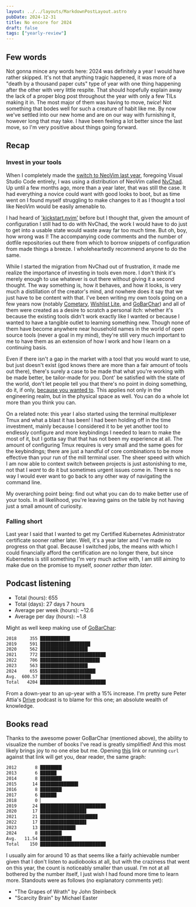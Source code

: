 ```yaml
---
layout: ../../layouts/MarkdownPostLayout.astro
pubDate: 2024-12-31
title: No encore for 2024
draft: false
tags: ["yearly-review"]
---
```

## Few words

Not gonna mince any words here: 2024 was definitely a year I would have rather skipped. It's not that anything tragic happened, it was more of a "death by a thousand paper cuts" type of year with one thing happening after the other with very little respite. That should hopefully explain away the lack of a proper blog post throughout the year with only a few TILs making it in. The most major of them was having to move, _twice_! Not something that bodes well for such a creature of habit like me. By now we've settled into our new home and are on our way with furnishing it, however long that may take. I have been feeling a lot better since the last move, so I'm very positive about things going forward.

## Recap

### Invest in your tools

When I completely made the [switch to NeoVim last year](https://usrme.xyz/posts/gleen-in-2023/#switching-to-neovim), foregoing Visual Studio Code entirely, I was using a distribution of NeoVim called [NvChad](https://nvchad.com/). Up until a few months ago, more than a year later, that was still the case. It had everything a novice could want with good looks to boot, but as time went on I found myself struggling to make changes to it as I thought a tool like NeoVim would be easily amenable to.

I had heard of ['kickstart.nvim'](https://github.com/nvim-lua/kickstart.nvim) before but I thought that, given the amount of configuration I still had to do with NvChad, the work I would have to do just to get into a usable state would waste away far too much time. But oh, boy, how wrong was I! The accompanying code comments and the number of dotfile repositories out there from which to borrow snippets of configuration from made things a breeze. I wholeheartedly recommend anyone to do the same.

While I started the migration from NvChad out of frustration, it made me realize the importance of investing in tools even more. I don't think it's merely enough to use whatever is out there without giving it a second thought. The way something is, how it behaves, and how it looks, is very much a distillation of the creator's mind, and nowhere does it say that we just have to be content with that. I've been writing my own tools going on a few years now (notably [Cometary](https://github.com/usrme/cometary), [Wishlist Lite](https://github.com/usrme/wishlistlite), and [GoBarChar](https://github.com/usrme/gobarchar)) and all of them were created as a desire to scratch a personal itch: whether it's because the existing tools didn't work exactly like I wanted or because I wanted to have a tangible outlet to learning something new. Though none of them have become anywhere near household names in the world of open source tools (never a goal in my mind), they're still very much important to me to have them as an extension of how I work and how I learn on a continuing basis.

Even if there isn't a gap in the market with a tool that you would want to use, but just doesn't exist (god knows there are more than a fair amount of tools out there), there's surely a case to be made that what you're working with be made better, be tailor-made for _you_. Dont' be satisfied with the state of the world, don't let people tell you that there's no point in doing something, do it, if only, [because you wanted to](https://aaronfrancis.com/2024/because-i-wanted-to-12c5137c). This applies not only in the engineering realm, but in the physical space as well. You can do a whole lot more than you think you can.

On a related note: this year I also started using the terminal multiplexer Tmux and what a blast it has been! I had been holding off in the time investment, mainly because I considered it to be yet another tool to endlessly configure and more keybindings I needed to learn to make the most of it, but I gotta say that that has not been my experience at all. The amount of configuring Tmux requires is very small and the same goes for the keybindings; there are just a handful of core combinations to be more effective than your run of the mill terminal user. The sheer speed with which I am now able to context switch between projects is just astonishing to me, not that I _want_ to do it but sometimes urgent issues come in. There is no way I would ever want to go back to any other way of navigating the command line.

My overarching point being: find out what you can do to make better use of your tools. In all likelihood, you're leaving gains on the table by not having just a small amount of curiosity.

### Falling short

Last year I said that I wanted to get my Certified Kubernetes Administrator certificate sooner rather later. Well, it's a year later and I've made no progress on that goal. Because I switched jobs, the means with which I could financially afford the certification are no longer there, but since Kubernetes is still something I'm very much active with, I am still aiming to make due on the promise to myself, _sooner rather than later_.

## Podcast listening

* Total (hours): 655
* Total (days): 27 days 7 hours
* Average per week (hours): ~12.6
* Average per day (hours): ~1.8

Might as well keep making use of [GoBarChar](https://gobarchar.usrme.xyz/?2018=355&2019=591&2020=562&2021=772&2022=706&2023=563&2024=648&title=Total%20hours%20of%20podcasts%20listened%20to):

```bash
2018     355 ███████████▍
2019     591 ███████████████████▏
2020     562 ██████████████████▏
2021     772 █████████████████████████
2022     706 ██████████████████████▊
2023     563 ██████████████████▏
2024     655 █████████████████████▏
Avg.  600.57 ███████████████████▍
Total   4204 █████████████████████████
```

From a down-year to an up-year with a 15% increase. I'm pretty sure Peter Attia's [Drive](https://peterattiamd.com/podcast/) podcast is to blame for this one; an absolute wealth of knowledge.

## Books read

Thanks to the awesome power GoBarChar (mentioned above), the ability to visualize the number of books I've read is greatly simplified! And this most likely brings joy to no one else but me. Opening [this](https://gobarchar.usrme.xyz/?2012=8&2013=6&2014=8&2015=14&2016=8&2017=6&2018=0&2019=24&2020=17&2021=21&2022=17&2023=13&2024=8) link or running `curl` against that link will get you, dear reader, the same graph:

```bash
2012       8 ████████▎
2013       6 ██████▎
2014       8 ████████▎
2015      14 ██████████████▌
2016       8 ████████▎
2017       6 ██████▎
2018       0 ▏
2019      24 █████████████████████████
2020      17 █████████████████▋
2021      21 █████████████████████▉
2022      17 █████████████████▋
2023      13 █████████████▌
2024       8 ████████▎
Avg.   11.54 ████████████
Total    150 █████████████████████████
```

I usually aim for around 10 as that seems like a fairly achievable number given that I don't listen to audiobooks at all, but with the craziness that went on this year, the count is noticeably smaller than usual. I'm not at all bothered by the number itself, I just wish I had found more time to learn more. Standouts were as follows (no explanatory comments yet):

* "The Grapes of Wrath" by John Steinbeck
* "Scarcity Brain" by Michael Easter
